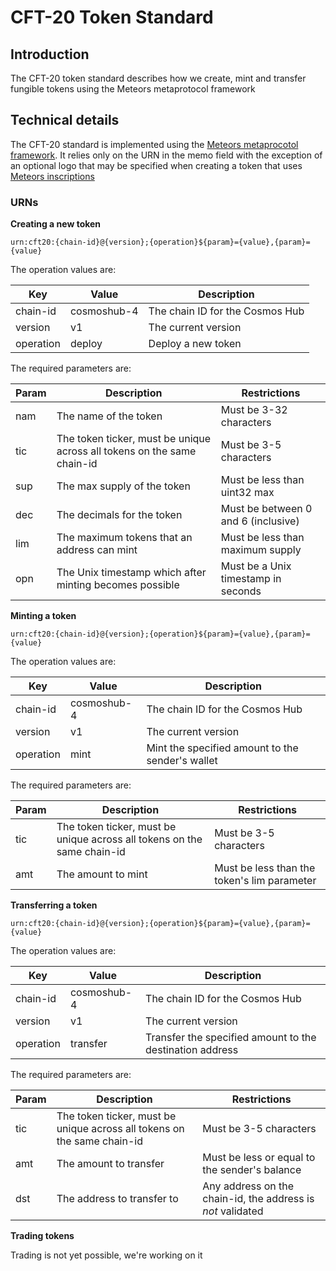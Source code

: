 # CFT-20 Token Standard

## Introduction

The CFT-20 token standard describes how we create, mint and transfer fungible tokens using the Meteors metaprotocol framework 


## Technical details

The CFT-20 standard is implemented using the [Meteors metaprocotol framework](../meteors-metaprotocols.md). It relies only on the URN in the memo field with the exception of an optional logo that may be specified when creating a token that uses [Meteors inscriptions](../cosmos-inscriptions.md)

### URNs

**Creating a new token**

`urn:cft20:{chain-id}@{version};{operation}${param}={value},{param}={value}`

The operation values are:

|Key|Value|Description|
|---|-----|-----------|
|chain-id|cosmoshub-4|The chain ID for the Cosmos Hub|
|version|v1|The current version|
|operation|deploy|Deploy a new token|

The required parameters are:

|Param|Description|Restrictions|
|-----|-----------|------------|
|nam|The name of the token|Must be 3-32 characters|
|tic|The token ticker, must be unique across all tokens on the same chain-id|Must be 3-5 characters|
|sup|The max supply of the token|Must be less than uint32 max|
|dec|The decimals for the token|Must be between 0 and 6 (inclusive)|
|lim|The maximum tokens that an address can mint|Must be less than maximum supply|
|opn|The Unix timestamp which after minting becomes possible|Must be a Unix timestamp in seconds|


**Minting a token**

`urn:cft20:{chain-id}@{version};{operation}${param}={value},{param}={value}`

The operation values are:

|Key|Value|Description|
|---|-----|-----------|
|chain-id|cosmoshub-4|The chain ID for the Cosmos Hub|
|version|v1|The current version|
|operation|mint|Mint the specified amount to the sender's wallet|

The required parameters are:

|Param|Description|Restrictions|
|-----|-----------|------------|
|tic|The token ticker, must be unique across all tokens on the same chain-id|Must be 3-5 characters|
|amt|The amount to mint|Must be less than the token's lim parameter|


**Transferring a token**

`urn:cft20:{chain-id}@{version};{operation}${param}={value},{param}={value}`

The operation values are:

|Key|Value|Description|
|---|-----|-----------|
|chain-id|cosmoshub-4|The chain ID for the Cosmos Hub|
|version|v1|The current version|
|operation|transfer|Transfer the specified amount to the destination address|

The required parameters are:

|Param|Description|Restrictions|
|-----|-----------|------------|
|tic|The token ticker, must be unique across all tokens on the same chain-id|Must be 3-5 characters|
|amt|The amount to transfer|Must be less or equal to the sender's balance|
|dst|The address to transfer to|Any address on the chain-id, the address is _not_ validated|


**Trading tokens**

Trading is not yet possible, we're working on it